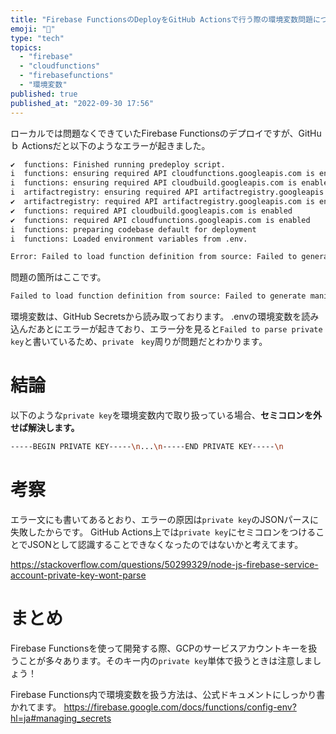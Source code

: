 ```yaml
---
title: "Firebase FunctionsのDeployをGitHub Actionsで行う際の環境変数問題について"
emoji: "🦔"
type: "tech"
topics:
  - "firebase"
  - "cloudfunctions"
  - "firebasefunctions"
  - "環境変数"
published: true
published_at: "2022-09-30 17:56"
---
```


ローカルでは問題なくできていたFirebase Functionsのデプロイですが、GitHuｂ Actionsだと以下のようなエラーが起きました。

```bash
✔  functions: Finished running predeploy script.
i  functions: ensuring required API cloudfunctions.googleapis.com is enabled...
i  functions: ensuring required API cloudbuild.googleapis.com is enabled...
i  artifactregistry: ensuring required API artifactregistry.googleapis.com is enabled...
✔  artifactregistry: required API artifactregistry.googleapis.com is enabled
✔  functions: required API cloudbuild.googleapis.com is enabled
✔  functions: required API cloudfunctions.googleapis.com is enabled
i  functions: preparing codebase default for deployment
i  functions: Loaded environment variables from .env.

Error: Failed to load function definition from source: Failed to generate manifest from function source: Error: Failed to parse private key: Error: Only 8, 16, 24, or 32 bits supported: 528
```

問題の箇所はここです。

```bash
Failed to load function definition from source: Failed to generate manifest from function source: Error: Failed to parse private key: Error: Only 8, 16, 24, or 32 bits supported: 528
```

環境変数は、GitHub Secretsから読み取っております。
.envの環境変数を読み込んだあとにエラーが起きており、エラー分を見ると`Failed to parse private key`と書いているため、`private　key`周りが問題だとわかります。


# 結論

以下のような`private key`を環境変数内で取り扱っている場合、**セミコロンを外せば解決します。**

```bash
-----BEGIN PRIVATE KEY-----\n...\n-----END PRIVATE KEY-----\n
```


# 考察

エラー文にも書いてあるとおり、エラーの原因は`private key`のJSONパースに失敗したからです。
GitHub Actions上では`private key`にセミコロンをつけることでJSONとして認識することできなくなったのではないかと考えてます。

https://stackoverflow.com/questions/50299329/node-js-firebase-service-account-private-key-wont-parse


# まとめ

Firebase Functionsを使って開発する際、GCPのサービスアカウントキーを扱うことが多々あります。そのキー内の`private key`単体で扱うときは注意しましょう！

Firebase Functions内で環境変数を扱う方法は、公式ドキュメントにしっかり書かれてます。
https://firebase.google.com/docs/functions/config-env?hl=ja#managing_secrets
